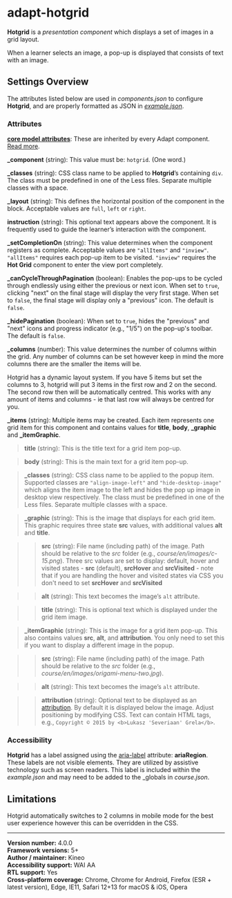 # adapt-hotgrid

**Hotgrid** is a *presentation component* which displays a set of images in a grid layout. 

When a learner selects an image, a pop-up is displayed that consists of text with an image.

## Settings Overview

The attributes listed below are used in *components.json* to configure **Hotgrid**, and are properly formatted as JSON in [*example.json*](https://github.com/cgkineo/adapt-hotgrid/blob/master/example.json). 

### Attributes

[**core model attributes**](https://github.com/adaptlearning/adapt_framework/wiki/Core-model-attributes): These are inherited by every Adapt component. [Read more](https://github.com/adaptlearning/adapt_framework/wiki/Core-model-attributes).

**\_component** (string): This value must be: `hotgrid`. (One word.)

**\_classes** (string): CSS class name to be applied to **Hotgrid**’s containing `div`. The class must be predefined in one of the Less files. Separate multiple classes with a space.

**\_layout** (string): This defines the horizontal position of the component in the block. Acceptable values are `full`, `left` or `right`.  

**instruction** (string): This optional text appears above the component. It is frequently used to guide the learner’s interaction with the component.  

**\_setCompletionOn** (string): This value determines when the component registers as complete. Acceptable values are `"allItems"` and `"inview"`. `"allItems"` requires each pop-up item to be visited. `"inview"` requires the **Hot Grid** component to enter the view port completely.  

**\_canCycleThroughPagination** (boolean): Enables the pop-ups to be cycled through endlessly using either the previous or next icon. When set to `true`, clicking "next" on the final stage will display the very first stage. When set to `false`, the final stage will display only a "previous" icon. The default is `false`.  

**\_hidePagination** (boolean): When set to `true`, hides the "previous" and "next" icons and progress indicator (e.g., "1/5") on the pop-up's toolbar. The default is `false`.  

**\_columns** (number): This value determines the number of columns within the grid. Any number of columns can be set however keep in mind the more columns there are the smaller the items will be.

Hotgrid has a dynamic layout system. If you have 5 items but set the columns to 3, hotgrid will put 3 items in the first row and 2 on the second. The second row then will be automatically centred. This works with any amount of items and columns - ie that last row will always be centred for you.

**\_items** (string): Multiple items may be created. Each item represents one grid item for this component and contains values for **title**, **body**, **\_graphic** and **\_itemGraphic**. 

>**title** (string): This is the title text for a grid item pop-up.

>**body** (string): This is the main text for a grid item pop-up.

>**\_classes** (string): CSS class name to be applied to the popup item. Supported classes are `"align-image-left"` and `"hide-desktop-image"` which aligns the item image to the left and hides the pop up image in desktop view respectively. The class must be predefined in one of the Less files. Separate multiple classes with a space.

>**\_graphic** (string): This is the image that displays for each grid item. This graphic requires three state **src** values, with additional values **alt** and **title**.

>>**src** (string): File name (including path) of the image. Path should be relative to the *src* folder (e.g., *course/en/images/c-15.png*). Three src values are set to display: default, hover and visited states - **src** (default), **srcHover** and **srcVisited** - note that if you are handling the hover and visited states via CSS you don't need to set **srcHover** and **srcVisited**

>>**alt** (string): This text becomes the image’s `alt` attribute.

>>**title** (string): This is optional text which is displayed under the grid item image.

>**\_itemGraphic** (string): This is the image for a grid item pop-up. This also contains values **src**, **alt**, and **attribution**. You only need to set this if you want to display a different image in the popup.

>>**src** (string): File name (including path) of the image. Path should be relative to the *src* folder (e.g., *course/en/images/origami-menu-two.jpg*).

>>**alt** (string): This text becomes the image’s `alt` attribute.   

>>**attribution** (string): Optional text to be displayed as an [attribution](https://wiki.creativecommons.org/Best_practices_for_attribution). By default it is displayed below the image. Adjust positioning by modifying CSS. Text can contain HTML tags, e.g., `Copyright © 2015 by <b>Lukasz 'Severiaan' Grela</b>`.

### Accessibility
**Hotgrid** has a label assigned using the [aria-label](https://github.com/adaptlearning/adapt_framework/wiki/Aria-Labels) attribute: **ariaRegion**. These labels are not visible elements. They are utilized by assistive technology such as screen readers. This label is included within the *example.json* and may need to be added to the _globals in *course.json*.

## Limitations

Hotgrid automatically switches to 2 columns in mobile mode for the best user experience however this can be overridden in the CSS. 

----------------------------
**Version number:**  4.0.0  
**Framework versions:**  5+  
**Author / maintainer:**  Kineo  
**Accessibility support:**  WAI AA  
**RTL support:**  Yes  
**Cross-platform coverage:** Chrome, Chrome for Android, Firefox (ESR + latest version), Edge, IE11, Safari 12+13 for macOS & iOS, Opera  

